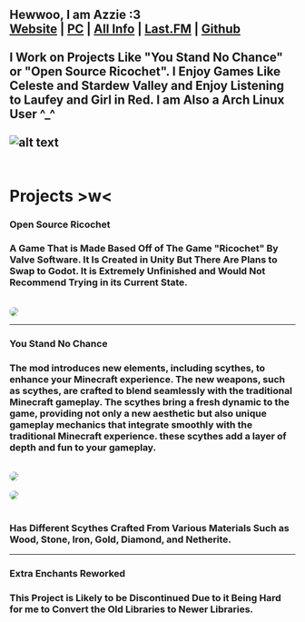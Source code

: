  ## Hewwoo, I am Azzie :3<br>[Website](https://astridiol.pages.gay/) | [PC](https://pcpartpicker.com/user/twodsnerd/saved/#view=36WhjX)  | [All Info](https://guns.lol/itskyla) | [Last.FM](https://www.last.fm/user/MrDinoOnTwitch) | [Github](https://github.com/astridiol) <br><br> I Work on Projects Like "You Stand No Chance" or "Open Source Ricochet". I Enjoy Games Like Celeste and Stardew Valley and Enjoy Listening to Laufey and Girl in Red. I am Also a Arch Linux User ^_^<br><br>![alt text](https://github-readme-lastfm-stats.netlify.app/.netlify/functions/card?user=mrdinoontwitch&theme=dimmed&show_scrobbles=true)<br><br>

# Projects >w< <br>

### Open Source Ricochet

### A Game That is Made Based Off of The Game "Ricochet" By Valve Software. It Is Created in Unity But There Are Plans to Swap to Godot. It is Extremely Unfinished and Would Not Recommend Trying in its Current State.
<br>
<img src="https://i.postimg.cc/MpmjGFJB/2024-03-23-09-48-59.gif" style="border-radius: 10px;"> 

---

### You Stand No Chance

### The mod introduces new elements, including scythes, to enhance your Minecraft experience. The new weapons, such as scythes, are crafted to blend seamlessly with the traditional Minecraft gameplay. The scythes bring a fresh dynamic to the game, providing not only a new aesthetic but also unique gameplay mechanics that integrate smoothly with the traditional Minecraft experience. these scythes add a layer of depth and fun to your gameplay.



<br>
<img src="https://cdn.modrinth.com/data/3HyN4uFO/images/4d336d79e8dc24be95e5d6ea90743da73b049b17.png" style="border-radius: 10px;"> 
<br>
<br>
<img src="https://cdn.modrinth.com/data/3HyN4uFO/images/fd0a50c40d182cbcd72e1956c0f4fe57962a7c63.png" style="border-radius: 10px;"> 
<br>
<br>
 
 ### Has Different Scythes Crafted From Various Materials Such as Wood, Stone, Iron, Gold, Diamond, and Netherite.


---

### Extra Enchants Reworked

### This Project is Likely to be Discontinued Due to it Being Hard for me to Convert the Old Libraries to Newer Libraries.
